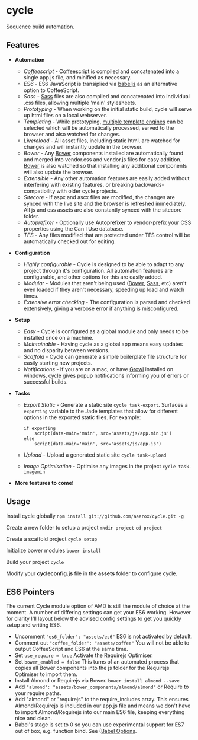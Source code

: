 # cycle

Sequence build automation.

## Features

+ **Automation**
	+ *Coffeescript* - [Coffeescript](http://coffeescript.org/) is compiled and concatenated into a single app.js file, and minified as necessary.
	+ *ES6* - ES6 JavaScript is transiplied via [babeljs](https://babeljs.io/) as an alternative
	option to CoffeeScript.
	+ *Sass* - [Sass](http://sass-lang.com/) files are also compiled and concatenated into individual .css files, allowing multiple 'main' stylesheets.
	+ *Prototyping* - When working on the initial static build, cycle will serve up html files on a local webserver.
	+ *Templating* - While prototyping, [multiple template engines](https://github.com/visionmedia/consolidate.js/#supported-template-engines) can be selected which will be automatically processed, served to the browser and also watched for changes.
	+ *Livereload* - All asset files, including static html, are watched for changes and will instantly update in the browser.
	+ *Bower* - Any [Bower](http://bower.io/) components installed are automatically found and merged into vendor.css and vendor.js files for easy addition. [Bower](http://bower.io/) is also watched so that installing any additional components will also update the browser.
	+ *Extensible* - Any other automation features are easily added without interfering with existing features, or breaking backwards-compatibility with older cycle projects.
	+ *Sitecore* - If aspx and ascx files are modified, the changes are synced with the live site and the browser is refreshed immediately. All js and css assets are also constantly synced with the sitecore folder.
	+ *Autoprefixer* - Optionally use Autoprefixer to vendor-prefix your CSS properties using the Can I Use database. 
	+ *TFS* - Any files modified that are protected under TFS control will be automatically checked out for editing.


+ **Configuration**
	+ *Highly configurable* - Cycle is designed to be able to adapt to any project through it's configuration. All automation features are configurable, and other options for this are easily added.
	+ *Modular* - Modules that aren't being used ([Bower](http://bower.io/), [Sass](http://sass-lang.com/), etc) aren't even loaded if they aren't necessary, speeding up load and watch times.
	+ *Extensive error checking* - The configuration is parsed and checked extensively, giving a verbose error if anything is misconfigured.

+ **Setup**
	+ *Easy* - Cycle is configured as a global module and only needs to be installed once on a machine.
	+ *Maintainable* - Having cycle as a global app means easy updates and no disparity between versions.
	+ *Scaffold* - Cycle can generate a simple boilerplate file structure for easily starting new projects.
	+ *Notifications* - If you are on a mac, or have [Growl](http://www.growlforwindows.com/gfw/) installed on windows, cycle gives popup notifications informing you of errors or successful builds.

+ **Tasks**
	+ *Export Static* - Generate a static site `cycle task-export`. Surfaces a `exporting` variable to the Jade templates that allow for different options in the exported static files. For example:
		```
		if exporting
			script(data-main='main', src='assets/js/app.min.js')
		else
			script(data-main='main', src='assets/js/app.js')
		```

	+ *Upload* - Upload a generated static site `cycle task-upload`
	+ *Image Optimisation* - Optimise any images in the project `cycle task-imagemin`

+ **More features to come!**

## Usage

Install cycle globally `npm install git://github.com/aaerox/cycle.git -g`

Create a new folder to setup a project
`mkdir project`
`cd project`

Create a scaffold project `cycle setup`

Initialize bower modules `bower install`

Build your project `cycle`

Modify your **cycleconfig.js** file in the **assets** folder to configure cycle.

## ES6 Pointers

The current Cycle module option of AMD is still the module of choice at the moment. A number of differing settings can get your ES6 working. However for clarity I'll layout below the advised config settings to get you quickly setup and writing ES6.

+ Uncomment `"es6_folder": "assets/es6"` ES6 is not activated by default.
+ Comment out `"coffee_folder": "assets/coffee"` You will not be able to output CoffeeScript and ES6 at the same time.
+ Set `use_require = true` Activate the Requirejs Optimiser.
+ Set `bower_enabled = false` This turns of an automated process that copies all Bower components into the js folder for the Requirejs Optimiser to import them.
+ Install Almond or Requirejs via Bower. `bower install almond --save`
+ Add `"almond": "assets/bower_components/almond/almond"` or Require to your require paths.
+ Add "almond" or "requirejs" to the require_includes array. This ensures Almond/Requirejs is included in our app.js file and means we don't have to import Almond/Requirejs into our main ES6 file, keeping everything nice and clean.
+ Babel's stage is set to 0 so you can use experimental support for ES7 out of box, e.g. function bind. See ([Babel Options](http://babeljs.io/docs/usage/experimental/).
